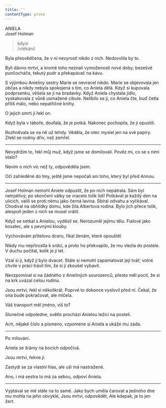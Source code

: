 ```yaml
---
title: ''
contentType: prose
---
```


ANIELA  
Josef Holman

> kdysi  
> /vtékání/

Byla přesvědčena, že v ní nevyrostl nikdo z nich. Nedovolila by to.

Byli dávno mrtví, a kromě toho neznali vymoženosti nové doby; bezešvé punčocháče, tekutý pudr a překapávač na kávu.

S výjimkou Anieliny sestry Marie se nevracel nikdo. Marie se obje­vovala jen občas a nikdy nebyla spokojená s tím, co Aniela dělá. Když si kupovala podprsenku, věšela se jí na bradavky. Když Aniela chystala jídlo, vyskakovala z vůně usmažené cibule. Nelíbilo se jí, co Aniela čte, buď četla příliš málo, nebo nepatřičné knihy.

O jejich smrti jí řekl on.

Když byla v táboře, doufala, že je potká. Nakonec pochopila, že ji opustili.

Rozhněvala se na ně už tehdy. Věděla, že otec myslel jen na své papíry. Zřekl se rodiny dřív, než zemřel.

* * *

Nevydržím to, řekl můj muž, když jsme se domilovali. Pověz mi, co se s nimi stalo?

Nevím o nich víc než ty, odpověděla jsem.

Oči zahleděné do tmy, ještě jsme nepočali ani toho, který byl před Annou.

* * *

Josef Holman nemohl Aniele odpustit, že po nich nepátrala. Sám byl netrpělivý; po skončení války se vracelo tolik lidí! Potkával je každý den na ulicích, valili se proti němu jako černá lavina. Sbíral odvahu a vyčkával. Chodíval na obhlídky domu, kde žila Albertova rodina. Bylo jich přece tolik, alespoň jeden z nich se musel vrátit.

Když se setkal s Anielou, vyděsil se. Nerozuměl jejímu tělu. Fialové jako kosatec, ale s pevnými klouby.

Vychovávám přítelovu dceru, říkal ženám, které opouštěl.

Nikdy mu nepřirostla k srdci, a proto ho překvapilo, že mu vlezla do postele. V duchu počítal, kolik je jí let.

Vzal si ji, když jí bylo dvacet. Stále si nemohl zapamatovat její tvář; volné chvíle v práci trávil tím, že si ji zkoušel vybavit.

Nevzpomínal si na žádného z Anieliných sourozenců, přesto měl pocit, že si na krk uvázal celou rodinu.

Jsou mrtví, řekl si několikrát. Poprvé to dokonce vyslovil před ní. Čekal, že ona bude pokračovat, ale mlčela.

Váš transport měl jméno, víš to?

Slunečné odpoledne, světlo prochází Anielou ležící na posteli.

Ach, nějaké číslo a písmeno, vzpomene si Aniela a ukáže mu záda.

* * *

Po milování.

Aniela se šrámy na bocích odpočívá.

Jsou mrtví, řekne jí.

Zastydí se za vlastní hlas, ale uši má nastražené.

Ano, i má sestra to má za sebou, odpoví Aniela.

* * *

Vyptával se mě stále na to samé. Jako bych uměla čarovat a jednoho dne mu mohla na jeho obvyklé, Jsou mrtví, odpovědět, Ale kdepak, je to jen žert.
